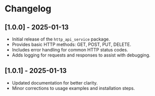 

# Changelog

## [1.0.0] - 2025-01-13
- Initial release of the `http_api_service` package.
- Provides basic HTTP methods: GET, POST, PUT, DELETE.
- Includes error handling for common HTTP status codes.
- Adds logging for requests and responses to assist with debugging.

## [1.0.1] - 2025-01-13
- Updated documentation for better clarity.
- Minor corrections to usage examples and installation steps.
